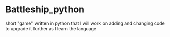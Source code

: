 # Battleship_python
short "game" written in python that I will work on adding and changing code to upgrade it further as I learn the language
